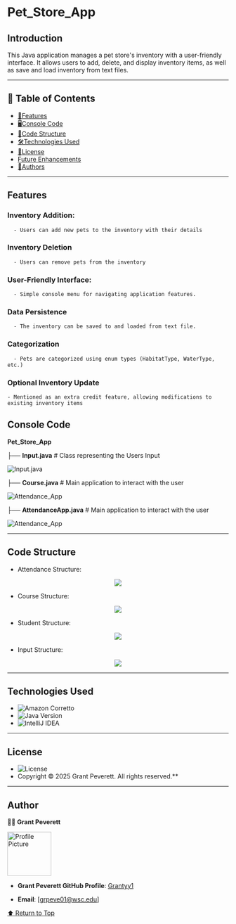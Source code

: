 # Pet_Store_App

## Introduction
This Java application manages a pet store's inventory with a user-friendly interface. It allows users to add, delete, and display inventory items, as well as save and load inventory from text files.

---

## 📑 Table of Contents
- [📌Features](#features)
- [🖥️Console Code](#console-code)
- [📂Code Structure](#code-structure)
- [🛠️Technologies Used](#technologies-used)
- [📜License](#license)
- [Future Enhancements](#future-enhancements)
- [👥Authors](#authors)
--- 
## Features

### Inventory Addition:
      - Users can add new pets to the inventory with their details

### Inventory Deletion 
      - Users can remove pets from the inventory
      
### User-Friendly Interface: 
      - Simple console menu for navigating application features.
      
### Data Persistence 
      - The inventory can be saved to and loaded from text file.
      
### Categorization 
      - Pets are categorized using enum types (HabitatType, WaterType, etc.)
      
### Optional Inventory Update 
    - Mentioned as an extra credit feature, allowing modifications to existing inventory items

## Console Code 

**Pet_Store_App**

├── **Input.java**        # Class representing the Users Input

<img src="https://github.com/Grantyy1/Pet_Store_App_2.0/blob/main/petstore/App/Input.java" alt="Input.java"/>

├── **Course.java**         # Main application to interact with the user

<img src="https://github.com/Grantyy1/Attendance_App/blob/master/src/Course.java" alt="Attendance_App"/>

├── **AttendanceApp.java**  # Main application to interact with the user

<img src="https://github.com/Grantyy1/Attendance_App/blob/master/src/AttendanceApp.java" alt="Attendance_App"/>

---

## Code Structure

* Attendance Structure:

<div align="center">
  <kbd>
    <img src="./assets/ATTENDANCE STRUC.jpg" />
  </kbd>
</div>

* Course Structure:

<div align="center">
  <kbd>
    <img src="./assets/COURSE STRUC.jpg" />
  </kbd>
</div>

* Student Structure: 

<div align="center">
  <kbd>
    <img src="./assets/STUDENT STRUC.jpg" />
  </kbd>
</div>

* Input Structure:

<div align="center">
  <kbd>
    <img src="./assets/INPUT STRUC.jpg" />
  </kbd>
</div>

---

## Technologies Used
- ![Amazon Corretto](https://img.shields.io/badge/Amazon_Corretto-blue?style=for-the-badge&logo=amazon-aws&logoColor=white)
- ![Java Version](https://img.shields.io/badge/Java-17-blue)
- ![IntelliJ IDEA](https://img.shields.io/badge/IntelliJ_IDEA-000000.svg?style=for-the-badge&logo=intellij-idea&logoColor=white)
---
## License
- ![License](https://img.shields.io/badge/License-MIT-green)
- Copyright &copy; 2025 Grant Peverett. All rights reserved.**
---
## Author

👨‍💻 **Grant Peverett**

<img src="https://github.com/Grantyy1/Banking_App_2.0/blob/10657c1f1040e8041bc3800c4b000588742cfc73/Assets/8023B029-A886-4B1A-8DF6-1A7132D34B6A%20(1).JPG" alt="Profile Picture" width="100" /> 

- **Grant Peverett GitHub Profile**: [Grantyy1](https://github.com/Grantyy1)
  
- **Email**: [grpeve01@wsc.edu]

[⬆️ Return to Top](#overview)
